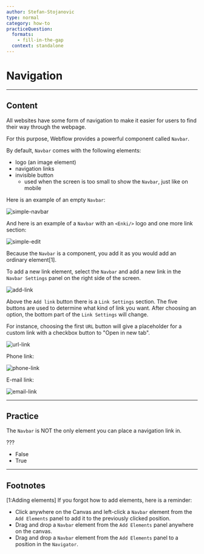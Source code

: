 ```yaml
---
author: Stefan-Stojanovic
type: normal
category: how-to
practiceQuestion:
  formats:
    - fill-in-the-gap
  context: standalone
---
```


# Navigation


---

## Content

All websites have some form of navigation to make it easier for users to find their way through the webpage.

For this purpose, Webflow provides a powerful component called `Navbar`.

By default, `Navbar` comes with the following elements:

- logo (an image element)
- navigation links
- invisible button
  - used when the screen is too small to show the `Navbar`, just like on mobile

Here is an example of an empty `Navbar`:

![simple-navbar](https://img.enkipro.com/c46297799897d8e9c66a76b05c022b40.png)

And here is an example of a `Navbar` with an `<Enki/>` logo and one more link section:

![simple-edit](https://img.enkipro.com/6704bbc77b41a25623ec6bf83d5659a4.png)

Because the `Navbar` is a component, you add it as you would add an ordinary element[1].

To add a new link element, select the `Navbar` and add a new link in the `Navbar Settings` panel on the right side of the screen.

![add-link](https://img.enkipro.com/2163666efb91364e793136f5161782de.png)

Above the `Add link` button there is a `Link Settings` section. The five buttons are used to determine what kind of link you want. After choosing an option, the bottom part of the `Link Settings` will change. 

For instance, choosing the first `URL` button will give a placeholder for a custom link with a checkbox button to "Open in new tab".

![url-link](https://img.enkipro.com/d45c698a048e78ae939ffe784b2a2c12.png)

Phone link:

![phone-link](https://img.enkipro.com/6d892643d3f933751e8925f062e61f19.png)

E-mail link:

![email-link](https://img.enkipro.com/0dbf5ffadd4cd81138a5586043583e0a.png)


---

## Practice

The `Navbar` is NOT the only element you can place a navigation link in.

???

- False
- True


---

## Footnotes

[1:Adding elements]
If you forgot how to add elements, here is a reminder:

- Click anywhere on the Canvas and left-click a `Navbar` element from the `Add Elements` panel to add it to the previously clicked position.
- Drag and drop a `Navbar` element from the `Add Elements` panel anywhere on the canvas.
- Drag and drop a `Navbar` element from the `Add Elements` panel to a position in the `Navigator`.
